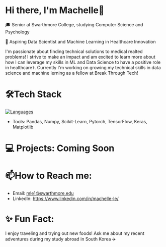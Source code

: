 # Hi there, I'm Machelle👋

🎓 Senior at Swarthmore College, studying Computer Science and Psychology

🔭 Aspiring Data Scientist and Machine Learning in Healthcare Innovation

I'm passionate about finding technical solutions to medical realted problems! I strive to make an impact and am excited to learn more about how I can leverage my skills in ML and Data Science to have a positive role in healthcare⚕️. Currently I'm working on growing my technical skills in data science and machine lerning as a fellow at Break Through Tech!

# 🛠️Tech Stack
[![Languages](https://skillicons.dev/icons?i=py,cpp,js,r,html,css)](https://skillicons.dev)

- Tools: Pandas, Numpy, Scikit-Learn, Pytorch, TensorFlow, Keras, Matplotlib

# 💻 Projects: Coming Soon


# 📫How to Reach me:
- Email: mle1@swarthmore.edu
- LinkedIn: https://www.linkedin.com/in/machelle-le/

# ✨ Fun Fact:
I enjoy traveling and trying out new foods! Ask me about my recent adventures during my study abroad in South Korea ✈️






<!--
**machellee/machellee** is a ✨ _special_ ✨ repository because its `README.md` (this file) appears on your GitHub profile.

Here are some ideas to get you started:

- 🔭 I’m currently working on ...
- 🌱 I’m currently learning ...
- 👯 I’m looking to collaborate on ...
- 🤔 I’m looking for help with ...
- 💬 Ask me about ...
- 📫 How to reach me: ...
- 😄 Pronouns: ...
- ⚡ Fun fact: ...
-->
